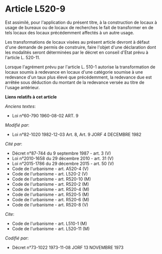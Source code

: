 # Article L520-9

Est assimilé, pour l'application du présent titre, à la construction de locaux à usage de bureaux ou de locaux de recherches
le fait de transformer en de tels locaux des locaux précédemment affectés à un autre usage.

Les transformations de locaux visées au présent article devront à défaut d'une demande de permis de construire, faire l'objet
d'une déclaration dont les modalités seront déterminées par le décret en conseil d'Etat prévu à l'article L. 520-11.

Lorsque l'agrément prévu par l'article L. 510-1 autorise la transformation de locaux soumis à redevance en locaux d'une
catégorie soumise à une redevance d'un taux plus élevé que précédemment, la redevance due est arrêtée sous déduction du
montant de la redevance versée au titre de l'usage antérieur.

**Liens relatifs à cet article**

_Anciens textes_:

  - Loi n°60-790 1960-08-02 ART. 9

_Modifié par_:

  - Loi n°82-1020 1982-12-03 Art. 8, Art. 9 JORF 4 DECEMBRE 1982

_Cité par_:

  - Décret n°87-744 du 9 septembre 1987 - art. 3 (V)
  - Loi n°2010-1658 du 29 décembre 2010 - art. 31 (V)
  - Loi n°2015-1786 du 29 décembre 2015 - art. 50 (V)
  - Code de l'urbanisme - art. A520-4 (V)
  - Code de l'urbanisme - art. L520-2 (V)
  - Code de l'urbanisme - art. R520-10 (M)
  - Code de l'urbanisme - art. R520-2 (M)
  - Code de l'urbanisme - art. R520-4 (M)
  - Code de l'urbanisme - art. R520-5 (M)
  - Code de l'urbanisme - art. R520-6 (M)
  - Code de l'urbanisme - art. R520-8 (V)

_Cite_:

  - Code de l'urbanisme - art. L510-1 (M)
  - Code de l'urbanisme - art. L520-11 (M)

_Codifié par_:

  - Décret n°73-1022 1973-11-08 JORF 13 NOVEMBRE 1973

